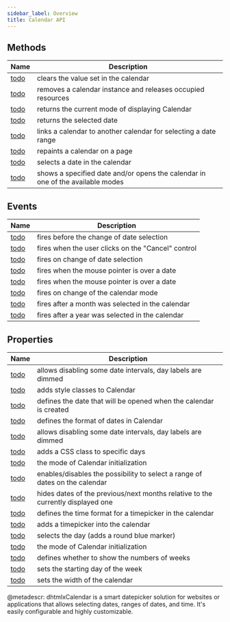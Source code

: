 ```yaml
---
sidebar_label: Overview
title: Calendar API
---
```

	
 ## Methods 

| Name                                                   | Description                                                                    |
| ------------------------------------------------------ | ------------------------------------------------------------------------------ |
| [todo](calendar/api/calendar_clear_method.md)          | clears the value set in the calendar                                           |
| [todo](calendar/api/calendar_destructor_method.md)     | removes a calendar instance and releases occupied resources                    |
| [todo](calendar/api/calendar_getcurrentmode_method.md) | returns the current mode of displaying Calendar                                |
| [todo](calendar/api/calendar_getvalue_method.md)       | returns the selected date                                                      |
| [todo](calendar/api/calendar_link_method.md)           | links a calendar to another calendar for selecting a date range                |
| [todo](calendar/api/calendar_paint_method.md)          | repaints a calendar on a page                                                  |
| [todo](calendar/api/calendar_setvalue_method.md)       | selects a date in the calendar                                                 |
| [todo](calendar/api/calendar_showdate_method.md)       | shows a specified date and/or opens the calendar in one of the available modes |


 ## Events 

| Name                                                 | Description                                        |
| ---------------------------------------------------- | -------------------------------------------------- |
| [todo](calendar/api/calendar_beforechange_event.md)  | fires before the change of date selection          |
| [todo](calendar/api/calendar_cancelclick_event.md)   | fires when the user clicks on the "Cancel" control |
| [todo](calendar/api/calendar_change_event.md)        | fires on change of date selection                  |
| [todo](calendar/api/calendar_datehover_event.md)     | fires when the mouse pointer is over a date        |
| [todo](calendar/api/calendar_datemouseover_event.md) | fires when the mouse pointer is over a date        |
| [todo](calendar/api/calendar_modechange_event.md)    | fires on change of the calendar mode               |
| [todo](calendar/api/calendar_monthselected_event.md) | fires after a month was selected in the calendar   |
| [todo](calendar/api/calendar_yearselected_event.md)  | fires after a year was selected in the calendar    |


 ## Properties 

| Name                                           | Description                                                                     |
| ---------------------------------------------- | ------------------------------------------------------------------------------- |
| [todo](calendar/api/calendar_block_config.md)         | allows disabling some date intervals, day labels are dimmed                     |
| [todo](calendar/api/calendar_css_config.md)           | adds style classes to Calendar                                                  |
| [todo](calendar/api/calendar_date_config.md)          | defines the date that will be opened when the calendar is created               |
| [todo](calendar/api/calendar_dateformat_config.md)    | defines the format of dates in Сalendar                                         |
| [todo](calendar/api/calendar_disableddates_config.md) | allows disabling some date intervals, day labels are dimmed                     |
| [todo](calendar/api/calendar_mark_config.md)          | adds a CSS class to specific days                                               |
| [todo](calendar/api/calendar_mode_config.md)          | the mode of Calendar initialization                                             |
| [todo](calendar/api/calendar_range_config.md)         | enables/disables the possibility to select a range of dates on the calendar     |
| [todo](calendar/api/calendar_thismonthonly_config.md) | hides dates of the previous/next months relative to the currently displayed one |
| [todo](calendar/api/calendar_timeformat_config.md)    | defines the time format for a timepicker in the calendar                        |
| [todo](calendar/api/calendar_timepicker_config.md)    | adds a timepicker into the calendar                                             |
| [todo](calendar/api/calendar_value_config.md)         | selects the day (adds a round blue marker)                                      |
| [todo](calendar/api/calendar_view_config.md)          | the mode of Calendar initialization                                             |
| [todo](calendar/api/calendar_weeknumbers_config.md)   | defines whether to show the numbers of weeks                                    |
| [todo](calendar/api/calendar_weekstart_config.md)     | sets the starting day of the week                                               |
| [todo](calendar/api/calendar_width_config.md)         | sets the width of the calendar                                                  |



@metadescr:
dhtmlxCalendar is a smart datepicker solution for websites or applications that allows selecting dates, ranges of dates, and time. It's easily configurable and highly customizable.